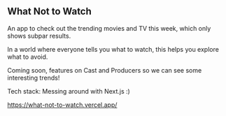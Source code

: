 ## What Not to Watch

An app to check out the trending movies and TV this week, which only shows subpar results.  

In a world where everyone tells you what to watch, this helps you explore what to avoid.

Coming soon, features on Cast and Producers so we can see some interesting trends!

Tech stack: Messing around with Next.js :)

https://what-not-to-watch.vercel.app/
